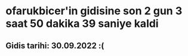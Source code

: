 # ofarukbicer'in gidisine son 2 gun 3 saat 50 dakika 39 saniye kaldi

## Gidis tarihi: 30.09.2022 :(